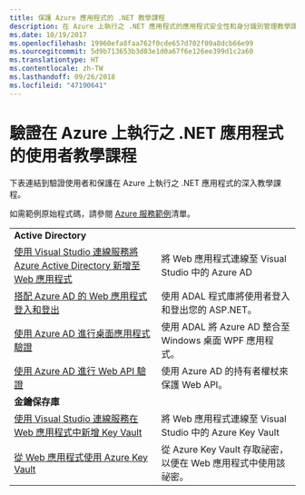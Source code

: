 ```yaml
---
title: 保護 Azure 應用程式的 .NET 教學課程
description: 在 Azure 上執行之 .NET 應用程式的應用程式安全性和身分識別管理教學課程。
ms.date: 10/19/2017
ms.openlocfilehash: 19960efa8faa762f0cde657d702f09a8dcb66e99
ms.sourcegitcommit: 5d9b713653b3d03e1d0a67f6e126ee399d1c2a60
ms.translationtype: HT
ms.contentlocale: zh-TW
ms.lasthandoff: 09/26/2018
ms.locfileid: "47190641"
---
```

# <a name="tutorials-for-authenticating-users-in-your-net-apps-running-on-azure"></a>驗證在 Azure 上執行之 .NET 應用程式的使用者教學課程

下表連結到驗證使用者和保護在 Azure 上執行之 .NET 應用程式的深入教學課程。

如需範例原始程式碼，請參閱 [Azure 服務範例](https://azure.microsoft.com/resources/samples/?platform=dotnet)清單。

| | |
|---|---|
|**Active Directory**||
| [使用 Visual Studio 連線服務將 Azure Active Directory 新增至 Web 應用程式][5] | 將 Web 應用程式連線至 Visual Studio 中的 Azure AD |
| [搭配 Azure AD 的 Web 應用程式登入和登出][1] | 使用 ADAL 程式庫將使用者登入和登出您的 ASP.NET。 |
| [使用 Azure AD 進行桌面應用程式驗證][2]| 使用 ADAL 將 Azure AD 整合至 Windows 桌面 WPF 應用程式。 | 
| [使用 Azure AD 進行 Web API 驗證][3] | 使用 Azure AD 的持有者權杖來保護 Web API。 |
|**金鑰保存庫**||
| [使用 Visual Studio 連線服務在 Web 應用程式中新增 Key Vault][6] | 將 Web 應用程式連線至 Visual Studio 中的 Azure Key Vault |
| [從 Web 應用程式使用 Azure Key Vault][4] | 從 Azure Key Vault 存取祕密，以便在 Web 應用程式中使用該祕密。 | 

[1]: /azure/active-directory/develop/active-directory-devquickstarts-webapp-dotnet
[2]: /azure/active-directory/develop/active-directory-devquickstarts-dotnet
[3]: /azure/active-directory/develop/active-directory-devquickstarts-webapi-dotnet
[4]: /azure/key-vault/key-vault-use-from-web-application
[5]: /azure/active-directory/develop/vs-active-directory-add-connected-service
[6]: /azure/key-vault/vs-key-vault-add-connected-service